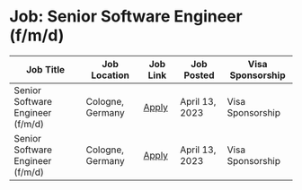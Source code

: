 # Job: Senior Software Engineer (f/m/d)

| Job Title | Job Location | Job Link | Job Posted | Visa Sponsorship |
| --- | --- | --- | --- | --- |
| Senior Software Engineer (f/m/d) | Cologne, Germany | [Apply](https://kaufland-ecommerce.com/en/job/senior-software-engineer-f-m-d/) | April 13, 2023 | Visa Sponsorship |
| Senior Software Engineer (f/m/d) | Cologne, Germany | [Apply](https://kaufland-ecommerce.com/en/job/senior-software-engineer-f-m-d/) | April 13, 2023 | Visa Sponsorship |
